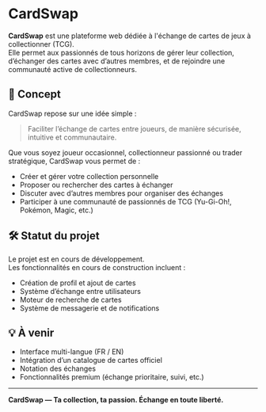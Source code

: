 # CardSwap

**CardSwap** est une plateforme web dédiée à l'échange de cartes de jeux à collectionner (TCG).  
Elle permet aux passionnés de tous horizons de gérer leur collection, d’échanger des cartes avec d’autres membres, et de rejoindre une communauté active de collectionneurs.

## 🔄 Concept

CardSwap repose sur une idée simple :  
> Faciliter l’échange de cartes entre joueurs, de manière sécurisée, intuitive et communautaire.

Que vous soyez joueur occasionnel, collectionneur passionné ou trader stratégique, CardSwap vous permet de :
- Créer et gérer votre collection personnelle
- Proposer ou rechercher des cartes à échanger
- Discuter avec d’autres membres pour organiser des échanges
- Participer à une communauté de passionnés de TCG (Yu-Gi-Oh!, Pokémon, Magic, etc.)

## 🛠️ Statut du projet

Le projet est en cours de développement.  
Les fonctionnalités en cours de construction incluent :
- Création de profil et ajout de cartes
- Système d’échange entre utilisateurs
- Moteur de recherche de cartes
- Système de messagerie et de notifications

## 💡 À venir

- Interface multi-langue (FR / EN)
- Intégration d’un catalogue de cartes officiel
- Notation des échanges
- Fonctionnalités premium (échange prioritaire, suivi, etc.)

---

**CardSwap — Ta collection, ta passion. Échange en toute liberté.**
